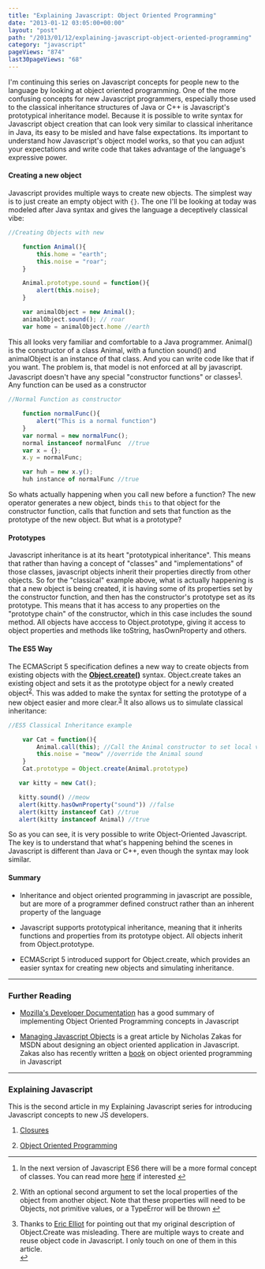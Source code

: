 ```yaml
---
title: "Explaining Javascript: Object Oriented Programming"
date: "2013-01-12 03:05:00+00:00"
layout: "post"
path: "/2013/01/12/explaining-javascript-object-oriented-programming"
category: "javascript"
pageViews: "874"
last30pageViews: "68"
---
```


I'm continuing this series on Javascript concepts for people new to the language by looking at  object oriented programming.  One of the more confusing concepts for new Javascript programmers, especially those used to the classical inheritance structures of Java or C++ is Javascript's prototypical inheritance model.  Because it is possible to write syntax for Javascript object creation that can look very similar to classical inheritance in Java, its easy to be misled and have false expectations.  Its important to understand how Javascript's object model works, so that you can adjust your expectations and write code that takes advantage of the language's expressive power.


#### Creating a new object

Javascript provides multiple ways to create new objects.  The simplest way is to just create an empty object with ```{}```.  The one I'll be looking at today was modeled after Java syntax and gives the language a deceptively classical vibe:

```javascript
//Creating Objects with new

    function Animal(){
        this.home = "earth";
        this.noise = "roar";
    }

    Animal.prototype.sound = function(){
        alert(this.noise);
    }

    var animalObject = new Animal();
    animalObject.sound(); // roar
    var home = animalObject.home //earth
```

This all looks very familiar and comfortable to a Java programmer.  Animal() is the constructor of a class Animal, with a function sound() and animalObject is an instance of that class.  And you can write code like that if you want.  The problem is, that model is not enforced at all by javascript.  Javascript doesn't have any special "constructor functions" or classes<sup id="fnref:1"><a href="#fn:1" rel="footnote">1</a></sup>.  Any function can be used as a constructor

```javascript
//Normal Function as constructor

    function normalFunc(){
        alert("This is a normal function")
    }
    var normal = new normalFunc();
    normal instanceof normalFunc  //true
    var x = {};
    x.y = normalFunc;

    var huh = new x.y();
    huh instance of normalFunc //true
```

So whats actually happening when you call new before a function?  The new operator generates a new object, binds ```this``` to that object for the constructor function, calls that function and sets that function as the prototype of the new object.  But what is a prototype?

#### Prototypes

Javascript inheritance is at its heart "prototypical inheritance".  This means that rather than having a concept of "classes" and "implementations" of those classes, javascript objects inherit their properties directly from other objects.  So for the "classical" example above, what is actually happening is that a new object is being created, it is having some of its properties set by the constructor function, and then has the constructor's prototype set as its prototype.  This means that it has access to any properties on the "prototype chain" of the constructor, which in this case includes the sound method.  All objects have acccess to Object.prototype, giving it access to object properties and methods like toString, hasOwnProperty and others.

#### The ES5 Way

The ECMAScript 5 specification defines a new way to create objects from existing objects with the **[Object.create()][createmdn]** syntax.  Object.create takes an existing object and sets it as the prototype object for a newly created object<sup id="fnref:2"><a href="#fn:2" rel="footnote">2</a></sup>.  This was added to make the syntax for setting the prototype of a new object easier and more clear.<sup id="fnref:3"><a href="#fn:3" rel="footnote">3</a></sup>  It also allows us to simulate classical inheritance:

```javascript
//ES5 Classical Inheritance example

    var Cat = function(){
        Animal.call(this); //Call the Animal constructor to set local variables
        this.noise = "meow" //override the Animal sound
    }
    Cat.prototype = Object.create(Animal.prototype)

   var kitty = new Cat();

   kitty.sound() //meow
   alert(kitty.hasOwnProperty("sound")) //false
   alert(kitty instanceof Cat) //true
   alert(kitty instanceof Animal) //true
```

So as you can see, it is very possible to write Object-Oriented Javascript.  The key is to understand that what's happening behind the scenes in Javascript is different than Java or C++, even though the syntax may look similar.

#### Summary

- Inheritance and object oriented programming in javascript are possible, but are more of a programmer defined construct rather than an inherent property of the language

- Javascript supports prototypical inheritance, meaning that it inherits functions and properties from its prototype object.  All objects inherit from Object.prototype.

- ECMAScript 5 introduced support for Object.create, which provides an easier syntax for creating new objects and simulating inheritance.

---

### Further Reading

- [Mozilla's Developer Documentation][mdnoo] has a good summary of implementing Object Oriented Programming concepts in Javascript

- [Managing Javascript Objects][zakasmanaging] is a great article by Nicholas Zakas for MSDN about designing an object oriented application in Javascript.  Zakas also has recently written a [book][zakasbook] on object oriented programming in Javascript

---

### Explaining Javascript

This is the second article in my Explaining Javascript series for introducing Javascript concepts to new JS developers.

1. [Closures][ejsclosures]

2. [Object Oriented Programming][ejsoop]

---


<div class="footnotes"><ol>

<li class="footnote" id="fn:1">
<p>
In the next version of Javascript ES6 there will be a more formal concept of classes.  You can read more <a href="http://wiki.ecmascript.org/doku.php?id=strawman:maximally_minimal_classes">here</a> if interested
<a href="#fnref:1" title="return to article"> ↩</a>
</p>
</li>

<li class="footnote" id="fn:2">
<p>
With an optional second argument to set the local properties of the object from another object.  Note that these properties will need to be Objects, not primitive values, or a TypeError will be thrown        
<a href="#fnref:2" title="return to article"> ↩</a>
</p>
</li>

<li class="footnote" id="fn:2">

Thanks to <a href="https://plus.google.com/u/0/110077141419510454119/posts">Eric Elliot</a> for pointing out that my original description of Object.Create was misleading.  There are multiple ways to create and reuse object code in Javascript.  I only touch on one of them in this article.        
<a href="#fnref:2" title="return to article"> ↩</a>

</li>



</ol></div>







[createmdn]: https://developer.mozilla.org/en-US/docs/JavaScript/Reference/Global_Objects/Object/create
[mdnoo]: https://developer.mozilla.org/en-US/docs/JavaScript/Introduction_to_Object-Oriented_JavaScript
[zakasmanaging]: http://msdn.microsoft.com/en-us/magazine/gg314983.aspx
[zakasbook]: https://leanpub.com/oopinjavascript
[ejsclosures]: http://www.benmccormick.org/blog/2013/01/08/javascript-explained-closures/
[ejsoop]: http://www.benmccormick.org/blog/2013/01/12/javascript-explained-object-oriented-javascript/
